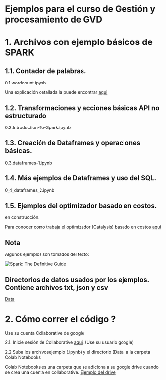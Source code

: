 # Ejemplos para el curso de Gestión y procesamiento de GVD

# 1. Archivos con ejemplo básicos de SPARK

## 1.1.  Contador de palabras.          
0.1.wordcount.ipynb  

Una explicación detallada la puede encontrar [aqui](http://www.mccarroll.net/blog/pyspark2/index.html)

## 1.2. Transformaciones y acciones básicas API no estructurado
0.2.Introduction-To-Spark.ipynb       

## 1.3. Creación de Dataframes y operaciones básicas. 
0.3.dataframes-1.ipynb                 

## 1.4. Más ejemplos de Dataframes y uso del SQL.
0_4_dataframes_2.ipynb

## 1.5. Ejemplos del optimizador basado en costos.
en construcción. 

Para conocer como trabaja el optimizador (Catalysis) basado en costos [aquí](https://databricks.com/blog/2017/08/31/cost-based-optimizer-in-apache-spark-2-2.html)

## Nota
Algunos ejemplos son tomados del texto:   

![Spark: The Definitive Guide](https://images-na.ssl-images-amazon.com/images/I/51z7TzI-Y3L._SX379_BO1,204,203,200_.jpg)

## Directorios de datos usados por los ejemplos.  Contiene archivos txt, json y  csv 

[Data](https://drive.google.com/drive/folders/1mLUze3P2RQA3X07aYqHctnAVPBdHCNlJ)
  
#  2. Cómo correr el código ?

Use su cuenta Collaborative de google 

2.1. Inicie sesión de Collaborative [aqui](https://colab.research.google.com/notebooks/welcome.ipynb). (Use su usuario google)
 
2.2 Suba los archivosejemplo (.ipynb) y el directorio (Data) a la carpeta Colab Notebooks.

   Colab Notebooks es una carpeta que se adiciona a su  google drive cuando se crea una cuenta en collaborative. [Ejemplo del drive](https://drive.google.com/drive/folders/1eRoXpae6k3CvkQkCCp5w-SuBESq0tUsc)
